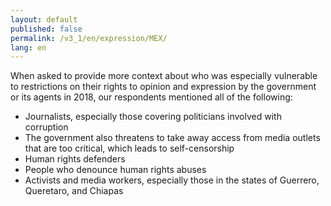 ```yaml
---
layout: default
published: false
permalink: /v3_1/en/expression/MEX/
lang: en
---
```


When asked to provide more context about who was especially vulnerable to restrictions on their rights to opinion and expression by the government or its agents in 2018, our respondents mentioned all of the following:
-	Journalists, especially those covering politicians involved with corruption
-	The government also threatens to take away access from media outlets that are too critical, which leads to self-censorship
-	Human rights defenders
-	People who denounce human rights abuses
-	Activists and media workers, especially those in the states of Guerrero, Queretaro, and Chiapas

